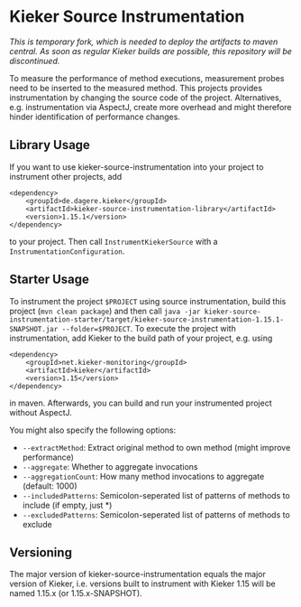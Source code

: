 # Kieker Source Instrumentation

*This is temporary fork, which is needed to deploy the artifacts to maven central. As soon as regular Kieker builds are possible, this repository will be discontinued.*

To measure the performance of method executions, measurement probes need to be inserted to the measured method. This projects provides instrumentation by changing the source code of the project. Alternatives, e.g. instrumentation via AspectJ, create more overhead and might therefore hinder identification of performance changes.

## Library Usage

If you want to use kieker-source-instrumentation into your project to instrument other projects, add 

```
<dependency>
	<groupId>de.dagere.kieker</groupId>
	<artifactId>kieker-source-instrumentation-library</artifactId>
	<version>1.15.1</version>
</dependency>
```

to your project. Then call `InstrumentKiekerSource` with a `InstrumentationConfiguration`.

## Starter Usage

To instrument the project `$PROJECT` using source instrumentation, build this project (`mvn clean package`) and then call `java -jar kieker-source-instrumentation-starter/target/kieker-source-instrumentation-1.15.1-SNAPSHOT.jar --folder=$PROJECT`. To execute the project with instrumentation, add Kieker to the build path of your project, e.g. using

```
<dependency>
	<groupId>net.kieker-monitoring</groupId>
	<artifactId>kieker</artifactId>
	<version>1.15</version>
</dependency>
```
in maven. Afterwards, you can build and run your instrumented project without AspectJ.

You might also specify the following options:
- `--extractMethod`: Extract original method to own method (might improve performance)
- `--aggregate`: Whether to aggregate invocations
- `--aggregationCount`: How many method invocations to aggregate (default: 1000)
- `--includedPatterns`: Semicolon-seperated list of patterns of methods to include (if empty, just *)
- `--excludedPatterns`: Semicolon-seperated list of patterns of methods to exclude

## Versioning

The major version of kieker-source-instrumentation equals the major version of Kieker, i.e. versions built to instrument with Kieker 1.15 will be named 1.15.x (or 1.15.x-SNAPSHOT).
